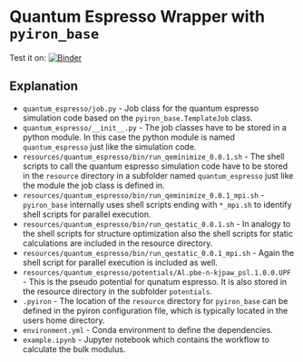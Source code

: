 # Quantum Espresso Wrapper with `pyiron_base`

Test it on: [![Binder](https://mybinder.org/badge_logo.svg)](https://mybinder.org/v2/gh/jan-janssen/quantum_espresso_pyiron_base/resources?labpath=example.ipynb)

## Explanation 
* `quantum_espresso/job.py` - Job class for the quantum espresso simulation code based on the `pyiron_base.TemplateJob` class. 
* `quantum_espresso/__init__.py` - The job classes have to be stored in a python module. In this case the python module is named `quantum_espresso` just like the simulation code. 
* `resources/quantum_espresso/bin/run_qeminimize_0.0.1.sh` - The shell scripts to call the quantum espresso simulation code have to be stored in the `resource` directory in a subfolder named `quantum_espresso` just like the module the job class is defined in. 
* `resources/quantum_espresso/bin/run_qeminimize_0.0.1_mpi.sh` - `pyiron_base` internally uses shell scripts ending with `*_mpi.sh` to identify shell scripts for parallel execution.
* `resources/quantum_espresso/bin/run_qestatic_0.0.1.sh` - In analogy to the shell scripts for structure optimization also the shell scripts for static calculations are included in the resource directory. 
* `resources/quantum_espresso/bin/run_qestatic_0.0.1_mpi.sh` - Again the shell script for parallel execution is included as well. 
* `resources/quantum_espresso/potentials/Al.pbe-n-kjpaw_psl.1.0.0.UPF` - This is the pseudo potential for qunatum espresso. It is also stored in the resource directory in the subfolder `potentials`. 
* `.pyiron` - The location of the `resource` directory for `pyiron_base` can be defined in the pyiron configuration file, which is typically located in the users home directory. 
* `environment.yml` - Conda environment to define the dependencies.
* `example.ipynb` - Jupyter notebook which contains the workflow to calculate the bulk modulus. 
